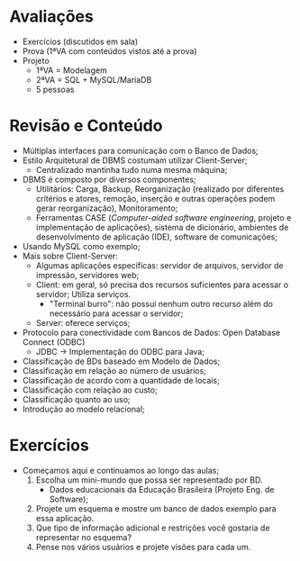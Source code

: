 # Avaliações

- Exercícios (discutidos em sala) 
- Prova (1ªVA com conteúdos vistos até a prova)
- Projeto 
  - 1ªVA = Modelagem
  - 2ªVA = SQL + MySQL/MariaDB
  - 5 pessoas

# Revisão e Conteúdo

- Múltiplas interfaces para comunicação com o Banco de Dados;
- Estilo Arquitetural de DBMS costumam utilizar Client-Server;
  - Centralizado mantinha tudo numa mesma máquina;
- DBMS é composto por diversos componentes;
  - Utilitários: Carga, Backup, Reorganização (realizado por diferentes critérios e atores, remoção, inserção e outras operações podem gerar reorganização), Monitoramento;
  - Ferramentas CASE (*Computer-aided software engineering*, projeto e implementação de aplicações), sistema de dicionário, ambientes de desenvolvimento de aplicação (IDE), software de comunicações;
- Usando MySQL como exemplo;
- Mais sobre Client-Server:
  - Algumas aplicações específicas: servidor de arquivos, servidor de impressão, servidores web;
  - Client: em geral, só precisa dos recursos suficientes para acessar o servidor; Utiliza serviços.
    - "Terminal burro": não possui nenhum outro recurso além do necessário para acessar o servidor;
  - Server: oferece serviços;
- Protocolo para conectividade com Bancos de Dados: Open Database Connect (ODBC)
  - JDBC $\rightarrow$ Implementação do ODBC para Java;
- Classificação de BDs baseado em Modelo de Dados;
- Classificação em relação ao número de usuários;
- Classificação de acordo com a quantidade de locais;
- Classificação com relação ao custo;
- Classificação quanto ao uso;
- Introdução ao modelo relacional;

# Exercícios

- Começamos aqui e continuamos ao longo das aulas;
  1. Escolha um mini-mundo que possa ser representado por BD.
     -  Dados educacionais da Educação Brasileira (Projeto Eng. de Software);
  2. Projete um esquema e mostre um banco de dados exemplo para essa aplicação.
  3. Que tipo de informação adicional e restrições você gostaria de representar no esquema?
  4. Pense nos vários usuários e projete visões para cada um.